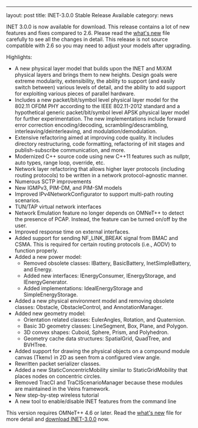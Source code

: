 ---
layout: post
title: INET-3.0.0 Stable Release Available
category: news

INET 3.0.0 is now available for download. This release contains a lot of 
new features and fixes compared to 2.6. 
Please read the [what's new](https://github.com/inet-framework/inet/blob/v3.0.0/WHATSNEW)
file carefully to see all the changes in detail. This release is not source compatible 
with 2.6 so you may need to adjust your models after upgrading.

Highlights:

*  A new physical layer model that builds upon the INET and MiXiM physical
layers and brings them to new heights. Design goals were extreme
modularity, extensibility, the ability to support (and easily switch
between) various levels of detail, and the ability to add support for
exploiting various pieces of parallel hardware.
*  Includes a new packet/bit/symbol level physical layer model for the 802.11
OFDM PHY according to the IEEE 802.11-2012 standard and a hypothetical
generic packet/bit/symbol level APSK physical layer model for further
experimentation. The new implementations include forward error correction
encoding/decoding, scrambling/descrambling, interleaving/deinterleaving, and
modulation/demodulation.
*  Extensive refactoring aimed at improving code quality. It includes
directory restructuring, code formatting, refactoring of init stages and
publish-subscribe communication, and more.
*  Modernized C++ source code using new C++11 features such as nullptr, auto
types, range loop, override, etc.
*  Network layer refactoring that allows higher layer protocols (including
routing protocols) to be written in a network protocol-agnostic manner.
*  Numerous SCTP improvements
*  New IGMPv3, PIM-DM, and PIM-SM models
*  Improved IPv4NetworkConfigurator to support multi-path routing scenarios.
*  TUN/TAP virtual network interfaces
*  Network Emulation feature no longer depends on OMNeT++ to detect the presence
of PCAP. Instead, the feature can be turned on/off by the user.
*  Improved response time on external interfaces.
*  Added support for sending NF_LINK_BREAK signal from BMAC and CSMA. This is 
required for certain routing protocols (i.e., AODV) to function properly.
*  Added a new power model:
   - Removed obsolete classes: IBattery, BasicBattery, InetSimpleBattery, and Energy.
   - Added new interfaces: IEnergyConsumer, IEnergyStorage, and IEnergyGenerator.
   - Added implementations: IdealEnergyStorage and SimpleEnergyStorage.
*  Added a new physical environment model and removing obsolete classes: 
Obstacle, ObstacleControl, and AnnotationManager.
*  Added new geometry model: 
   - Orientation related classes: EulerAngles, Rotation, and Quaternion.
   - Basic 3D geometry classes: LineSegment, Box, Plane, and Polygon.
   - 3D convex shapes: Cuboid, Sphere, Prism, and Polyhedron.
   - Geometry cache data structures: SpatialGrid, QuadTree, and BVHTree.
*  Added support for drawing the physical objects on a compound module canvas
(Tkenv) in 2D as seen from a configured view angle.
*  Rewritten packet serializer classes.
*  Added a new StaticConcentricMobility similar to StaticGridMobility that places
nodes on concentric circles.
*  Removed TracCI and TraCIScenarioManager because these modules are maintained
in the Veins framework.
*  New step-by-step wireless tutorial
*  A new tool to enable/disable INET features from the command line

This version requires OMNeT++ 4.6 or later. Read the
[what's new](https://github.com/inet-framework/inet/blob/v3.0.0/WHATSNEW) file for more detail and
[download INET-3.0.0](https://github.com/inet-framework/inet/releases/download/v3.0.0/inet-3.0.0-src.tgz)
now.